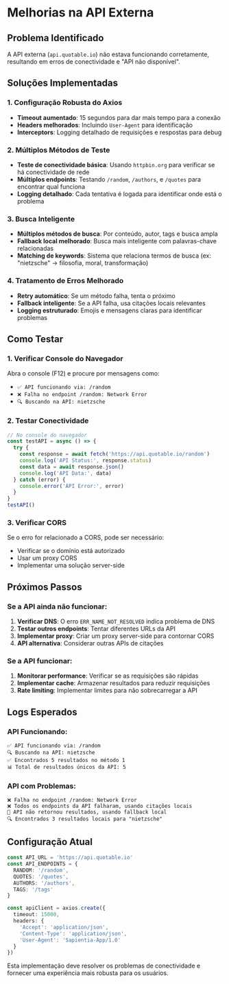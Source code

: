 # Melhorias na API Externa

## Problema Identificado
A API externa (`api.quotable.io`) não estava funcionando corretamente, resultando em erros de conectividade e "API não disponível".

## Soluções Implementadas

### 1. Configuração Robusta do Axios
- **Timeout aumentado**: 15 segundos para dar mais tempo para a conexão
- **Headers melhorados**: Incluindo `User-Agent` para identificação
- **Interceptors**: Logging detalhado de requisições e respostas para debug

### 2. Múltiplos Métodos de Teste
- **Teste de conectividade básica**: Usando `httpbin.org` para verificar se há conectividade de rede
- **Múltiplos endpoints**: Testando `/random`, `/authors`, e `/quotes` para encontrar qual funciona
- **Logging detalhado**: Cada tentativa é logada para identificar onde está o problema

### 3. Busca Inteligente
- **Múltiplos métodos de busca**: Por conteúdo, autor, tags e busca ampla
- **Fallback local melhorado**: Busca mais inteligente com palavras-chave relacionadas
- **Matching de keywords**: Sistema que relaciona termos de busca (ex: "nietzsche" → filosofia, moral, transformação)

### 4. Tratamento de Erros Melhorado
- **Retry automático**: Se um método falha, tenta o próximo
- **Fallback inteligente**: Se a API falha, usa citações locais relevantes
- **Logging estruturado**: Emojis e mensagens claras para identificar problemas

## Como Testar

### 1. Verificar Console do Navegador
Abra o console (F12) e procure por mensagens como:
- `✅ API funcionando via: /random`
- `❌ Falha no endpoint /random: Network Error`
- `🔍 Buscando na API: nietzsche`

### 2. Testar Conectividade
```javascript
// No console do navegador
const testAPI = async () => {
  try {
    const response = await fetch('https://api.quotable.io/random')
    console.log('API Status:', response.status)
    const data = await response.json()
    console.log('API Data:', data)
  } catch (error) {
    console.error('API Error:', error)
  }
}
testAPI()
```

### 3. Verificar CORS
Se o erro for relacionado a CORS, pode ser necessário:
- Verificar se o domínio está autorizado
- Usar um proxy CORS
- Implementar uma solução server-side

## Próximos Passos

### Se a API ainda não funcionar:
1. **Verificar DNS**: O erro `ERR_NAME_NOT_RESOLVED` indica problema de DNS
2. **Testar outros endpoints**: Tentar diferentes URLs da API
3. **Implementar proxy**: Criar um proxy server-side para contornar CORS
4. **API alternativa**: Considerar outras APIs de citações

### Se a API funcionar:
1. **Monitorar performance**: Verificar se as requisições são rápidas
2. **Implementar cache**: Armazenar resultados para reduzir requisições
3. **Rate limiting**: Implementar limites para não sobrecarregar a API

## Logs Esperados

### API Funcionando:
```
✅ API funcionando via: /random
🔍 Buscando na API: nietzsche
✅ Encontrados 5 resultados no método 1
📊 Total de resultados únicos da API: 5
```

### API com Problemas:
```
❌ Falha no endpoint /random: Network Error
❌ Todos os endpoints da API falharam, usando citações locais
🔄 API não retornou resultados, usando fallback local
🔍 Encontrados 3 resultados locais para "nietzsche"
```

## Configuração Atual

```typescript
const API_URL = 'https://api.quotable.io'
const API_ENDPOINTS = {
  RANDOM: '/random',
  QUOTES: '/quotes',
  AUTHORS: '/authors',
  TAGS: '/tags'
}

const apiClient = axios.create({
  timeout: 15000,
  headers: {
    'Accept': 'application/json',
    'Content-Type': 'application/json',
    'User-Agent': 'Sapientia-App/1.0'
  }
})
```

Esta implementação deve resolver os problemas de conectividade e fornecer uma experiência mais robusta para os usuários. 